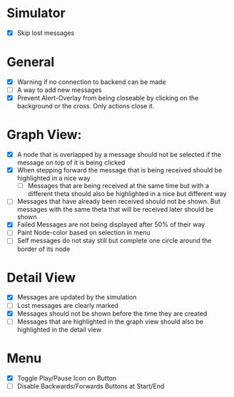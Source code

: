 # Simulator
- [x] Skip lost messages

# General
- [x] Warning if no connection to backend can be made
- [ ] A way to add new messages
- [x] Prevent Alert-Overlay from being closeable by clicking on the background or the cross. Only actions close it.

# Graph View:
- [x] A node that is overlapped by a message should not be selected if the message on top of it is being clicked 
- [x] When stepping forward the message that is being received should be highlighted in a nice way
  - [ ] Messages that are being received at the same time but with a different theta should also be highlighted in a nice but different way
- [ ] Messages that have already been received should not be shown. But messages with the same theta that will be received later should be shown
- [x] Failed Messages are not being displayed after 50% of their way
- [ ] Paint Node-color based on selection in menu
- [ ] Self messages do not stay still but complete one circle around the border of its node

# Detail View
- [x] Messages are updated by the simulation
- [ ] Lost messages are clearly marked
- [x] Messages should not be shown before the time they are created
- [ ] Messages that are highlighted in the graph view should also be highlighted in the detail view

# Menu
- [x] Toggle Play/Pause Icon on Button
- [ ] Disable Backwards/Forwards Buttons at Start/End